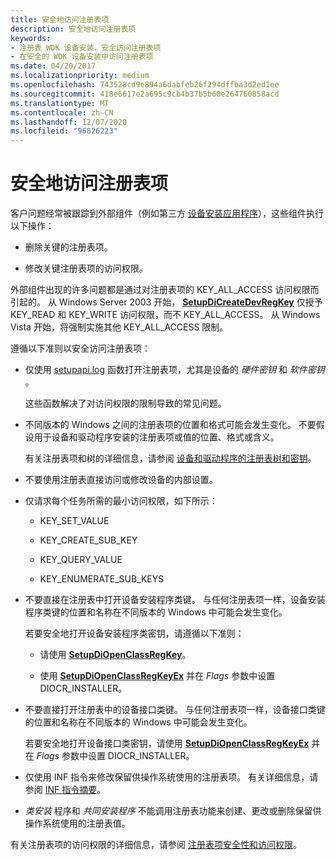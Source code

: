 ```yaml
---
title: 安全地访问注册表项
description: 安全地访问注册表项
keywords:
- 注册表 WDK 设备安装，安全访问注册表项
- 在安全的 WDK 设备安装中访问注册表项
ms.date: 04/20/2017
ms.localizationpriority: medium
ms.openlocfilehash: 743528cd9e894a6dabfeb26f294dffba3d2ed1ee
ms.sourcegitcommit: 418e6617e2a695c9cb4b37b5b60e264760858acd
ms.translationtype: MT
ms.contentlocale: zh-CN
ms.lasthandoff: 12/07/2020
ms.locfileid: "96826223"
---
```

# <a name="accessing-registry-keys-safely"></a>安全地访问注册表项


客户问题经常被跟踪到外部组件（例如第三方 [设备安装应用程序](writing-a-device-installation-application.md)），这些组件执行以下操作：

-   删除关键的注册表项。

-   修改关键注册表项的访问权限。

外部组件出现的许多问题都是通过对注册表项的 KEY_ALL_ACCESS 访问权限而引起的。 从 Windows Server 2003 开始， [**SetupDiCreateDevRegKey**](/windows/win32/api/setupapi/nf-setupapi-setupdicreatedevregkeya) 仅授予 KEY_READ 和 KEY_WRITE 访问权限，而不 KEY_ALL_ACCESS。 从 Windows Vista 开始，将强制实施其他 KEY_ALL_ACCESS 限制。

遵循以下准则以安全访问注册表项：

-   仅使用 [setupapi.log](setupapi.md) 函数打开注册表项，尤其是设备的 *硬件密钥* 和 *软件密钥* 。

    这些函数解决了对访问权限的限制导致的常见问题。

-   不同版本的 Windows 之间的注册表项的位置和格式可能会发生变化。 不要假设用于设备和驱动程序安装的注册表项或值的位置、格式或含义。

    有关注册表项和树的详细信息，请参阅 [设备和驱动程序的注册表树和密钥](registry-trees-and-keys.md)。

-   不要使用注册表直接访问或修改设备的内部设置。

-   仅请求每个任务所需的最小访问权限，如下所示：

    -   KEY_SET_VALUE

    -   KEY_CREATE_SUB_KEY

    -   KEY_QUERY_VALUE

    -   KEY_ENUMERATE_SUB_KEYS

-   不要直接在注册表中打开设备安装程序类键。 与任何注册表项一样，设备安装程序类键的位置和名称在不同版本的 Windows 中可能会发生变化。

    若要安全地打开设备安装程序类密钥，请遵循以下准则：

    -   请使用 [**SetupDiOpenClassRegKey**](/windows/win32/api/setupapi/nf-setupapi-setupdiopenclassregkey)。

    -   使用 [**SetupDiOpenClassRegKeyEx**](/windows/win32/api/setupapi/nf-setupapi-setupdiopenclassregkeyexa) 并在 *Flags* 参数中设置 DIOCR_INSTALLER。

-   不要直接打开注册表中的设备接口类键。 与任何注册表项一样，设备接口类键的位置和名称在不同版本的 Windows 中可能会发生变化。

    若要安全地打开设备接口类密钥，请使用 [**SetupDiOpenClassRegKeyEx**](/windows/win32/api/setupapi/nf-setupapi-setupdiopenclassregkeyexa) 并在 *Flags* 参数中设置 DIOCR_INSTALLER。

-   仅使用 INF 指令来修改保留供操作系统使用的注册表项。 有关详细信息，请参阅 [INF 指令摘要](summary-of-inf-directives.md)。

-   *类安装* 程序和 *共同安装程序* 不能调用注册表功能来创建、更改或删除保留供操作系统使用的注册表值。

有关注册表项的访问权限的详细信息，请参阅 [注册表项安全性和访问权限](/windows/win32/sysinfo/registry-key-security-and-access-rights)。

